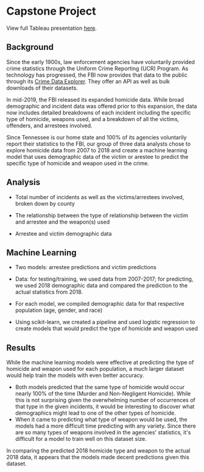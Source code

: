 # Capstone Project

View full Tableau presentation [here](https://public.tableau.com/profile/andrea.morgan7582#!/vizhome/ML_Homicide/HomicidePredictingCrimeTrends).

## Background

Since the early 1900s, law enforcement agencies have voluntarily provided crime statistics through the Uniform Crime Reporting (UCR) Program. As technology has progressed, the FBI now provides that data to the public through its [Crime Data Explorer](https://crime-data-explorer.fr.cloud.gov/downloads-and-docs). They offer an API as well as bulk downloads of their datasets.

In mid-2019, the FBI released its expanded homicide data. While broad demographic and incident data was offered prior to this expansion, the  data now includes detailed breakdowns of each incident including the specific type of homicide, weapons used, and a breakdown of all the victims, offenders, and arrestees involved.

Since Tennessee is our home state and 100% of its agencies voluntarily report their statistics to the FBI, our group of three data analysts chose to explore homicide data from 2007 to 2018 and create a machine learning model that uses demographic data of the victim or arestee to predict the specific type of homicide and weapon used in the crime.

## Analysis

* Total number of incidents as well as the victims/arrestees involved, broken down by county

* The relationship between the type of relationship between the victim and arrestee and the weapon(s) used

* Arrestee and victim demographic data

## Machine Learning

* Two models: arrestee predictions and victim predictions

* Data: for testing/training, we used data from 2007-2017; for predicting, we used 2018 demographic data and compared the prediction to the actual statistics from 2018.

* For each model, we compiled demographic data for that respective population (age, gender, and race)

* Using scikit-learn, we created a pipeline and used logistic regression to create models that would predict the type of homicide and weapon used

## Results

While the machine learning models were effective at predicting the type of homicide and weapon used for each population, a much larger dataset would help train the models with even better accuracy. 
* Both models predicted that the same type of homicide would occur nearly 100% of the time (Murder and Non-Negligent Homicide). While this is not surprising given the overwhelming number of occurrences of that type in the given incidents, it would be interesting to discover what demographics might lead to one of the other types of homicide.
* When it came to predicting what type of weapon would be used, the models had a more difficult time predicting with any variety. Since there are so many types of weapons involved in the agencies' statistics, it's difficult for a model to train well on this dataset size.

In comparing the predicted 2018 homicide type and weapon to the actual 2018 data, it appears that the models made decent predictions given this dataset.
